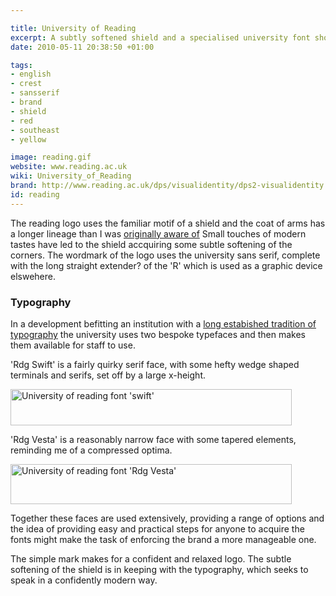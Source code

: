```yaml
---

title: University of Reading
excerpt: A subtly softened shield and a specialised university font showcase a particular expertise in typography from Reading.
date: 2010-05-11 20:38:50 +01:00

tags:
- english
- crest
- sansserif
- brand
- shield
- red
- southeast
- yellow

image: reading.gif
website: www.reading.ac.uk
wiki: University_of_Reading
brand: http://www.reading.ac.uk/dps/visualidentity/dps2-visualidentity.aspx
id: reading
---
```


The reading logo uses the familiar motif of a shield and the coat of arms has a longer lineage than I was [originally aware of](http://www.reading.ac.uk/about/about-coatofarms.aspx) Small touches of modern tastes have led to the shield accquiring some subtle softening of the corners. The wordmark of the logo uses the university sans serif, complete with the long straight extender? of the 'R' which is used as a graphic device elswehere.

### Typography

In a development befitting an institution with a [long estabished tradition of typography](http://www.reading.ac.uk/typography/about/typ-about.aspx) the university uses two bespoke typefaces and then makes them available for staff to use.

'Rdg Swift' is a fairly quirky serif face, with some hefty wedge shaped terminals and serifs, set off by a large x-height.

<img src="./images/25.gif" alt="University of reading font  &#039;swift&#039;" title="University of reading font  &#039;swift&#039;" width="450" height="58" class="alignnone size-full wp-image-640" />

'Rdg Vesta' is a reasonably narrow face with some tapered elements, reminding me of a compressed optima.

<img src="./images/26.gif" alt="University of reading font  &#039;Rdg Vesta&#039;" title="University of reading font  &#039;Rdg Vesta&#039;" width="450" height="64" class="alignnone size-full wp-image-641" />

Together these faces are used extensively, providing a range of options and the idea of providing easy and practical steps for anyone to acquire the fonts might make the task of enforcing the brand a more manageable one.

The simple mark makes for a confident and relaxed logo. The subtle softening of the shield is in keeping with the typography, which seeks to speak in a confidently modern way.
